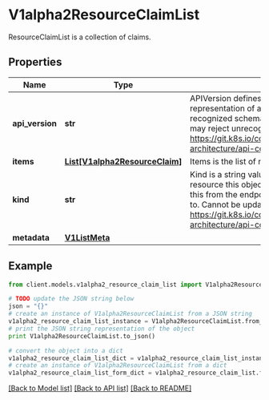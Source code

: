 # V1alpha2ResourceClaimList

ResourceClaimList is a collection of claims.

## Properties
Name | Type | Description | Notes
------------ | ------------- | ------------- | -------------
**api_version** | **str** | APIVersion defines the versioned schema of this representation of an object. Servers should convert recognized schemas to the latest internal value, and may reject unrecognized values. More info: https://git.k8s.io/community/contributors/devel/sig-architecture/api-conventions.md#resources | [optional] 
**items** | [**List[V1alpha2ResourceClaim]**](V1alpha2ResourceClaim.md) | Items is the list of resource claims. | 
**kind** | **str** | Kind is a string value representing the REST resource this object represents. Servers may infer this from the endpoint the client submits requests to. Cannot be updated. In CamelCase. More info: https://git.k8s.io/community/contributors/devel/sig-architecture/api-conventions.md#types-kinds | [optional] 
**metadata** | [**V1ListMeta**](V1ListMeta.md) |  | [optional] 

## Example

```python
from client.models.v1alpha2_resource_claim_list import V1alpha2ResourceClaimList

# TODO update the JSON string below
json = "{}"
# create an instance of V1alpha2ResourceClaimList from a JSON string
v1alpha2_resource_claim_list_instance = V1alpha2ResourceClaimList.from_json(json)
# print the JSON string representation of the object
print V1alpha2ResourceClaimList.to_json()

# convert the object into a dict
v1alpha2_resource_claim_list_dict = v1alpha2_resource_claim_list_instance.to_dict()
# create an instance of V1alpha2ResourceClaimList from a dict
v1alpha2_resource_claim_list_form_dict = v1alpha2_resource_claim_list.from_dict(v1alpha2_resource_claim_list_dict)
```
[[Back to Model list]](../README.md#documentation-for-models) [[Back to API list]](../README.md#documentation-for-api-endpoints) [[Back to README]](../README.md)


